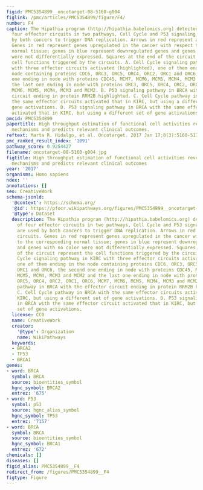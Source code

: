 ```yaml
---
figid: PMC5354899__oncotarget-08-5160-g004
figlink: /pmc/articles/PMC5354899/figure/F4/
number: F4
caption: The Hipathia program (http://hipathia.babelomics.org) detected a total of
  four effector circuits in two pathways, Cell Cycle and P53 signaling, that are used
  by both cancers to trigger DNA replication. Arrows in red represent activated circuits.
  Genes in red represent genes upregulated in the cancer with respect to the corresponding
  normal tissue; genes in blue represent downregulated genes and genes with no color
  were not differentially expressed. Squares at the end of the circuit represent the
  cell functions triggered by the circuits. A. Cell Cycle signaling pathway in KIRC
  with three effector circuits activated (highlighted), one of them ending in the
  node containing proteins CDC6, ORC3, ORC5, ORC4, ORC2, ORC1 and ORC6, the second
  one ending in node with proteins CDC45, MCM7, MCM6, MCM5, MCM4, MCM3 and MCM2 and
  the last one ending in node with proteins ORC3, ORC5, ORC4, ORC2, ORC1, ORC6, MCM7,
  MCM6, MCM5, MCM4, MCM3 and MCM2. B. P53 signaling pathway in BRCA with the effector
  circuit ending in protein RRM2B highlighted. C. Cell Cycle pathway in BRCA with
  the same effector circuits activated that in KIRC, but using a different set of
  gene activations. D. P53 signaling pathway in BRCA with the same effector circuit
  activated that in KIRC, but using a different set of gene activations.
pmcid: PMC5354899
papertitle: High throughput estimation of functional cell activities reveals disease
  mechanisms and predicts relevant clinical outcomes.
reftext: Marta R. Hidalgo, et al. Oncotarget. 2017 Jan 17;8(3):5160-5178.
pmc_ranked_result_index: '1091'
pathway_score: 0.9254427
filename: oncotarget-08-5160-g004.jpg
figtitle: High throughput estimation of functional cell activities reveals disease
  mechanisms and predicts relevant clinical outcomes
year: '2017'
organisms: Homo sapiens
ndex: ''
annotations: []
seo: CreativeWork
schema-jsonld:
  '@context': https://schema.org/
  '@id': https://pfocr.wikipathways.org/figures/PMC5354899__oncotarget-08-5160-g004.html
  '@type': Dataset
  description: The Hipathia program (http://hipathia.babelomics.org) detected a total
    of four effector circuits in two pathways, Cell Cycle and P53 signaling, that
    are used by both cancers to trigger DNA replication. Arrows in red represent activated
    circuits. Genes in red represent genes upregulated in the cancer with respect
    to the corresponding normal tissue; genes in blue represent downregulated genes
    and genes with no color were not differentially expressed. Squares at the end
    of the circuit represent the cell functions triggered by the circuits. A. Cell
    Cycle signaling pathway in KIRC with three effector circuits activated (highlighted),
    one of them ending in the node containing proteins CDC6, ORC3, ORC5, ORC4, ORC2,
    ORC1 and ORC6, the second one ending in node with proteins CDC45, MCM7, MCM6,
    MCM5, MCM4, MCM3 and MCM2 and the last one ending in node with proteins ORC3,
    ORC5, ORC4, ORC2, ORC1, ORC6, MCM7, MCM6, MCM5, MCM4, MCM3 and MCM2. B. P53 signaling
    pathway in BRCA with the effector circuit ending in protein RRM2B highlighted.
    C. Cell Cycle pathway in BRCA with the same effector circuits activated that in
    KIRC, but using a different set of gene activations. D. P53 signaling pathway
    in BRCA with the same effector circuit activated that in KIRC, but using a different
    set of gene activations.
  license: CC0
  name: CreativeWork
  creator:
    '@type': Organization
    name: WikiPathways
  keywords:
  - BRCA2
  - TP53
  - BRCA1
genes:
- word: BRCA
  symbol: BRCA
  source: bioentities_symbol
  hgnc_symbol: BRCA2
  entrez: '675'
- word: P53
  symbol: p53
  source: hgnc_alias_symbol
  hgnc_symbol: TP53
  entrez: '7157'
- word: BRCA
  symbol: BRCA
  source: bioentities_symbol
  hgnc_symbol: BRCA1
  entrez: '672'
chemicals: []
diseases: []
figid_alias: PMC5354899__F4
redirect_from: /figures/PMC5354899__F4
figtype: Figure
---
```

